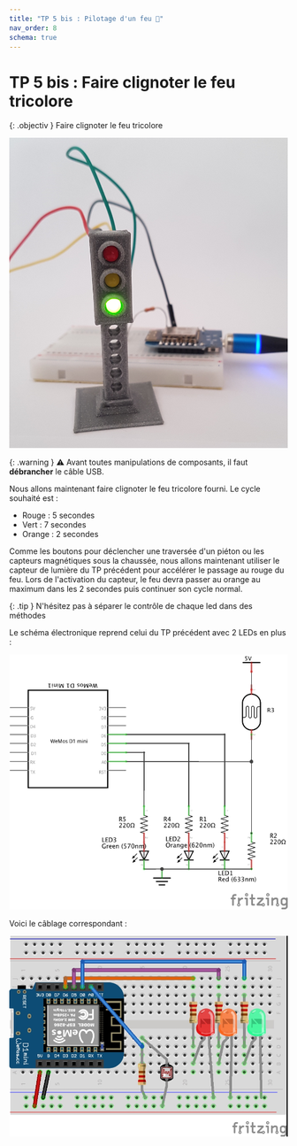 ```yaml
---
title: "TP 5 bis : Pilotage d'un feu 🚦"
nav_order: 8
schema: true
---
```


# TP 5 bis : Faire clignoter le feu tricolore

{: .objectiv }
Faire clignoter le feu tricolore

![feu tricolore](resources/feu.jpg)

{: .warning }
⚠️ Avant toutes manipulations de composants, il faut **débrancher** le câble USB.

Nous allons maintenant faire clignoter le feu tricolore fourni.
Le cycle souhaité est :
 - Rouge : 5  secondes
 - Vert : 7 secondes
 - Orange : 2 secondes

Comme les boutons pour déclencher une traversée d'un piéton ou les capteurs magnétiques sous la chaussée, nous allons maintenant utiliser le capteur de lumière du TP précédent pour accélérer le passage au rouge du feu.
Lors de l'activation du capteur, le feu devra passer au orange au maximum dans les 2 secondes puis continuer son cycle normal.

{: .tip }
N'hésitez pas à séparer le contrôle de chaque led dans des méthodes

Le schéma électronique reprend celui du TP précédent avec 2 LEDs en plus :

![feu tricolore](resources/tp5-feu-schema.jpg)

Voici le câblage correspondant :

![feu tricolore](resources/tp5-feu-montage.jpg)
